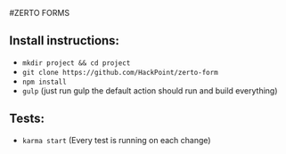 #ZERTO FORMS

## Install instructions:
* ```mkdir project && cd project```
* ```git clone https://github.com/HackPoint/zerto-form```
* ```npm install```
* ```gulp``` (just run gulp the default action should run and build everything)


## Tests:
* ```karma start``` (Every test is running on each change)

